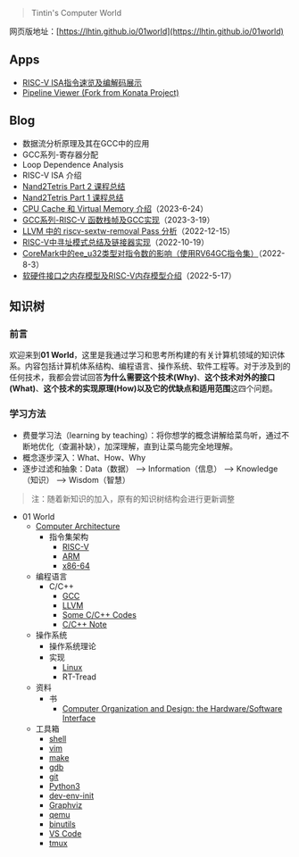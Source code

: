 > Tintin's Computer World

网页版地址：[https://lhtin.github.io/01world](https://lhtin.github.io/01world)

## Apps

- [RISC-V ISA指令速览及编解码展示](./app/riscv-isa)
- [Pipeline Viewer (Fork from Konata Project)](./app/pipeview)

## Blog

<!--
- GCC系列——自动向量化
- GCC系列——Gimple 优化
- GCC系列——RTL 优化
- GCC系列——指令调度
- GCC系列——寄存器分配
- GCC系列——IR 介绍（Gimple、RTL）
- GCC系列——编译过程介绍
- C 语言中的 Integer Promotion 规范笔记
-->
- 数据流分析原理及其在GCC中的应用
- GCC系列-寄存器分配
- Loop Dependence Analysis
- RISC-V ISA 介绍
- [Nand2Tetris Part 2 课程总结](./blog/Nand2Tetris-2.md)
- [Nand2Tetris Part 1 课程总结](./blog/Nand2Tetris-1.md)
- [CPU Cache 和 Virtual Memory 介绍](./blog/cache-and-virtual-memory.md)（2023-6-24）
- [GCC系列-RISC-V 函数栈帧及GCC实现](./blog/riscv-function-frame.md)（2023-3-19）
- [LLVM 中的 riscv-sextw-removal Pass 分析](./blog/llvm-riscv-sextw-removal-pass.md)（2022-12-15）
- [RISC-V中寻址模式总结及链接器实现](./blog/riscv-addressing-mode-and-relocation-relaxation.md)（2022-10-19）
- [CoreMark中的ee_u32类型对指令数的影响（使用RV64GC指令集）](./blog/coremark-unsigned-signed-perf-on-rv64.md)（2022-8-3）
- [软硬件接口之内存模型及RISC-V内存模型介绍](./blog/memory-model.md)（2022-5-17）

<!-- ## Books

- [《深入浅出GCC》](./books/diving-into-gcc/index.md) -->

## 知识树

### 前言

欢迎来到**01 World**，这里是我通过学习和思考所构建的有关计算机领域的知识体系。内容包括计算机体系结构、编程语言、操作系统、软件工程等。对于涉及到的任何技术，我都会尝试回答**为什么需要这个技术(Why)**、**这个技术对外的接口(What)**、**这个技术的实现原理(How)**以及**它的优缺点和适用范围**这四个问题。

### 学习方法

- 费曼学习法（learning by teaching）：将你想学的概念讲解给菜鸟听，通过不断地优化（查漏补缺），加深理解，直到让菜鸟能完全地理解。
- 概念逐步深入：What、How、Why
- 逐步过滤和抽象：Data（数据） --> Information（信息） --> Knowledge（知识） --> Wisdom（智慧）

> 注：随着新知识的加入，原有的知识树结构会进行更新调整

- 01 World
  - [Computer Architecture](./arch/index.md)
    - 指令集架构
      - [RISC-V](./arch/risc-v/index.md)
      - [ARM](./arch/arm/index.md)
      - [x86-64](./arch/x86-64/index.md)
  - 编程语言
    - C/C++
      - [GCC](./pl/gcc/index.md)
      - [LLVM](./pl/llvm/index.md)
      - [Some C/C++ Codes](./pl/c-codes.md)
      - [C/C++ Note](./pl/cc-note.md)
  - 操作系统
    - 操作系统理论
    - 实现
      - [Linux](./os/linux/index.md)
      - RT-Tread
  - 资料
    - 书
      - [Computer Organization and Design: the Hardware/Software Interface](./res/book/computer-organization-and-design/index.md)
  - 工具箱
    - [shell](./tools/shell.md)
    - [vim](./tools/vim.md)
    - [make](./tools/make.md)
    - [gdb](./tools/gdb.md)
    - [git](./tools/git.md)
    - [Python3](./tools/python3.md)
    - [dev-env-init](./tools/dev-env-init.md)
    - [Graphviz](./tools/graphviz.md)
    - [qemu](./tools/qemu.md)
    - [binutils](./tools/binutils.md)
    - [VS Code](./tools/vscode.md)
    - [tmux](./tools/tmux.md)



